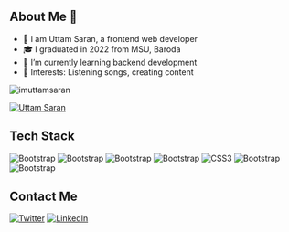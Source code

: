  ## About Me 👦
  
- 👀 I am Uttam Saran, a frontend web developer
- 🎓 I graduated in 2022 from MSU, Baroda 
- 🌱 I’m currently learning backend development
- 💞️ Interests: Listening songs, creating content

<p align="left"> <img src="https://komarev.com/ghpvc/?username=imuttamsaran&label=Profile%20views&color=0e75b6&style=flat" alt="imuttamsaran" /> </p>


<p align="left"> <a href="https://twitter.com/imuttamsaran" target="blank"><img src="https://img.shields.io/twitter/follow/imuttamsaran?logo=twitter&style=for-the-badge" alt="Uttam Saran" /></a> </p>

## Tech Stack 
![Bootstrap](https://img.shields.io/badge/React-20232A?style=for-the-badge&logo=react&logoColor=61DAFB)
![Bootstrap](https://img.shields.io/badge/Bootstrap-563D7C?style=for-the-badge&logo=bootstrap&logoColor=white)
![Bootstrap](https://img.shields.io/badge/Node.js-339933?style=for-the-badge&logo=nodedotjs&logoColor=white)
![Bootstrap](https://img.shields.io/badge/GitHub-100000?style=for-the-badge&logo=github&logoColor=white)
![CSS3](https://img.shields.io/badge/CSS3-1572B6?style=for-the-badge&logo=css3&logoColor=white)
![Bootstrap](https://img.shields.io/badge/HTML5-E34F26?style=for-the-badge&logo=html5&logoColor=white)
![Bootstrap](https://img.shields.io/badge/JavaScript-323330?style=for-the-badge&logo=javascript&logoColor=F7DF1E)

## Contact Me
[![Twitter](https://img.shields.io/badge/Twitter-1DA1F2?style=for-the-badge&logo=twitter&logoColor=white)](https://twitter.com/imuttamsaran)
[![LinkedIn](https://img.shields.io/badge/LinkedIn-0077B5?style=for-the-badge&logo=linkedin&logoColor=white)](https://www.linkedin.com/in/imuttamsaran/)


<!---
imuttamsaran/imuttamsaran is a ✨ special ✨ repository because its `README.md` (this file) appears on your GitHub profile.
You can click the Preview link to take a look at your changes.
--->

